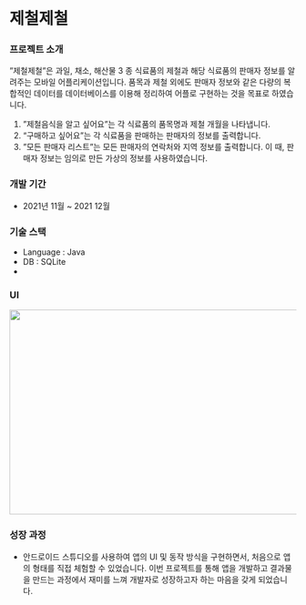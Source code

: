 # 제철제철

### 프로젝트 소개
”제철제철”은 과일, 채소, 해산물 3 종 식료품의 제철과 해당 식료품의 판매자 정보를 알려주는 모바일 어플리케이션입니다. 품목과 제철 외에도 판매자 정보와 같은 다량의 복합적인 데이터를 데이터베이스를 이용해 정리하여 어플로 구현하는 것을 목표로 하였습니다.
1. ”제철음식을 알고 싶어요”는 각 식료품의 품목명과 제철 개월을 나타냅니다.
2. “구매하고 싶어요”는 각 식료품을 판매하는 판매자의 정보를 출력합니다.
3.  ”모든 판매자 리스트”는 모든 판매자의 연락처와 지역 정보를 출력합니다. 이 때, 판매자 정보는 임의로 만든 가상의 정보를 사용하였습니다.

### 개발 기간
- 2021년 11월 ~ 2021 12월
### 기술 스택
  - Language : Java
  - DB : SQLite
  -    
### UI
<img width="800" height="360" src="https://github.com/LeeHongYul/TIL/assets/117960228/23e2aee2-613f-42d7-984f-98ff30d590df"> 


### 성장 과정
- 안드로이드 스튜디오를 사용하여 앱의 UI 및 동작 방식을 구현하면서, 처음으로 앱의 형태를 직접 체험할 수 있었습니다. 이번 프로젝트를 통해 앱을 개발하고 결과물을 만드는 과정에서 재미를 느껴 개발자로 성장하고자 하는 마음을 갖게 되었습니다.
